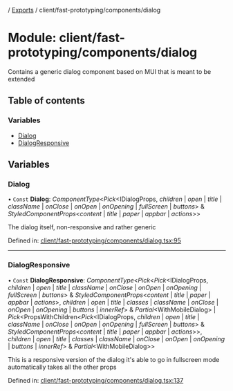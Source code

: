 [](../README.md) / [Exports](../modules.md) / client/fast-prototyping/components/dialog

# Module: client/fast-prototyping/components/dialog

Contains a generic dialog component based on MUI that is meant to be extended

## Table of contents

### Variables

- [Dialog](client_fast_prototyping_components_dialog.md#dialog)
- [DialogResponsive](client_fast_prototyping_components_dialog.md#dialogresponsive)

## Variables

### Dialog

• `Const` **Dialog**: *ComponentType*<*Pick*<IDialogProps, *children* \| *open* \| *title* \| *className* \| *onClose* \| *onOpen* \| *onOpening* \| *fullScreen* \| *buttons*\> & *StyledComponentProps*<*content* \| *title* \| *paper* \| *appbar* \| *actions*\>\>

The dialog itself, non-responsive and rather generic

Defined in: [client/fast-prototyping/components/dialog.tsx:95](https://github.com/onzag/itemize/blob/0569bdf2/client/fast-prototyping/components/dialog.tsx#L95)

___

### DialogResponsive

• `Const` **DialogResponsive**: *ComponentType*<*Pick*<*Pick*<IDialogProps, *children* \| *open* \| *title* \| *className* \| *onClose* \| *onOpen* \| *onOpening* \| *fullScreen* \| *buttons*\> & *StyledComponentProps*<*content* \| *title* \| *paper* \| *appbar* \| *actions*\>, *children* \| *open* \| *title* \| *classes* \| *className* \| *onClose* \| *onOpen* \| *onOpening* \| *buttons* \| *innerRef*\> & *Partial*<WithMobileDialog\> \| *Pick*<PropsWithChildren<*Pick*<IDialogProps, *children* \| *open* \| *title* \| *className* \| *onClose* \| *onOpen* \| *onOpening* \| *fullScreen* \| *buttons*\> & *StyledComponentProps*<*content* \| *title* \| *paper* \| *appbar* \| *actions*\>\>, *children* \| *open* \| *title* \| *classes* \| *className* \| *onClose* \| *onOpen* \| *onOpening* \| *buttons* \| *innerRef*\> & *Partial*<WithMobileDialog\>\>

This is a responsive version of the dialog
it's able to go in fullscreen mode automatically
takes all the other props

Defined in: [client/fast-prototyping/components/dialog.tsx:137](https://github.com/onzag/itemize/blob/0569bdf2/client/fast-prototyping/components/dialog.tsx#L137)
